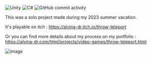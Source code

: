 ![Unity](https://img.shields.io/badge/unity-%23000000.svg?style=for-the-badge&logo=unity&logoColor=white)
![C#](https://img.shields.io/badge/c%23-%23239120.svg?style=for-the-badge&logo=csharp&logoColor=white)
![GitHub commit activity](https://img.shields.io/github/commit-activity/t/alvina-dr/throw-teleport?authorFilter=alvina-dr&style=for-the-badge)

This was a solo project made during my 2023 summer vacation.

It's playable on itch : https://alvina-dr.itch.io/throw-teleport

Or you can find more details about my process on my portfolio : https://alvina-dr.com/html/projects/video-games/throw-teleport.html

![image](https://github.com/user-attachments/assets/bb02dcd9-065e-447d-a509-fd6115d8dc05)
